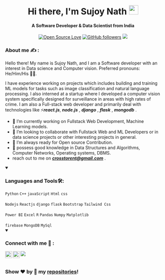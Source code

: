 <h1 align="center"> 
Hi there, I'm Sujoy Nath <img width="30" src="https://camo.githubusercontent.com/e8e7b06ecf583bc040eb60e44eb5b8e0ecc5421320a92929ce21522dbc34c891/68747470733a2f2f6d656469612e67697068792e636f6d2f6d656469612f6876524a434c467a6361737252346961377a2f67697068792e676966">
</h1>

<h4 align="center">A Software Developer & Data Scientist from India</h4>

<div align="center">
  
[![Open Source Love](https://badges.frapsoft.com/os/v2/open-source.svg?v=103)](https://github.com/c0mrd)
[![GitHub followers](https://img.shields.io/github/followers/c0mrd.svg?style=social&label=Follow&maxAge=2592000)](https://github.com/c0mrd?tab=followers)
[![](https://img.shields.io/badge/-🌈%20Website-FFF)](https://sujoynath.me)

</div>

### About me ✍️ :

Hello there! My name is Sujoy Nath, and I am a Software developer with an interest in Data science and Computer vision. Preferred pronouns: He/Him/His 👦🏻.

I have experience working on projects which includes building and training ML models for tasks such as image classification and natural language processing. I also interned at a startup where I developed a computer vision system specifically designed for surveillance in areas with high rates of crime.
I am also a Full-stack web developer and primarily deal with technologies like ⚡***react.js***, ***node.js*** , ***django*** , ***flask*** , ***mongodb*** .

- 🔭 I’m currently working on Fullstack Web Development, Machine Learning models.
- 👯 I’m looking to collaborate with Fullstack Web and ML Developers or in data science projects or other interesting projects in general.
- 🤔 I’m always ready for Open source Contribution.
- 💬 possess good knowledge in Data Structures and Algorithms, Computer Networks, Operating systems, DBMS.
- reach out to me on ***crosstorent@gmail.com*** .

<details open>
<summary>
  <h3> Languages and Tools🛠: </h3>
</summary>
<code>Python</code>
<code>C++</code>
<code>javaScript</code>
<code>Html</code>
<code>css</code>
  <br/> </br>
<code>Nodejs</code>
<code>Reactjs</code>
<code>django</code>
<code>flask</code>
<code>Bootstrap</code>
<code>Tailwind Css</code>
  </br> </br>
<code>Power BI</code>
<code>Excel</code>
<code>R</code>
<code>Pandas</code>
<code>Numpy</code>
<code>Matplotlib</code>
  </br> </br>
<code>firebase</code>
<code>MongoDB</code>
<code>MySql</code>

</details>

<details open>
  <summary>
    <h3> Connect with me 🤝 :</h3>
  </summary>
  
  <a href="https://github.com/c0mrd">
  <img align="left" alt="Dans's Github" width="22px" src="https://upload.wikimedia.org/wikipedia/commons/thumb/a/ae/Github-desktop-logo-symbol.svg/1024px-Github-desktop-logo-symbol.svg.png" />
</a>

<a href="https://www.linkedin.com/in/sujoy-nath-c0mrd/">
  <img align="left" alt="Dans's Linkdein" width="22px" src="https://cdn3.iconfinder.com/data/icons/inficons/512/linkedin.png" />
</a>

[![](https://img.shields.io/badge/-🌈%20Website-FFF)](https://sujoynath.me)
<br/> </br>

</details>

<!---<a href="https://sujoynath.me">
  <img height="137px" src="https://github-readme-stats.vercel.app/api/top-langs/?username=c0mrd&hide=html&hide_title=true&hide_border=true&layout=compact&langs_count=6&text_color=000&icon_color=fff&bg_color=0,52fa5a,4dfcff,c64dff&theme=graywhite" />
</a>-->


### Show ❤️ by 🌟 my [repositories](https://github.com/c0mrd?tab=repositories)!
